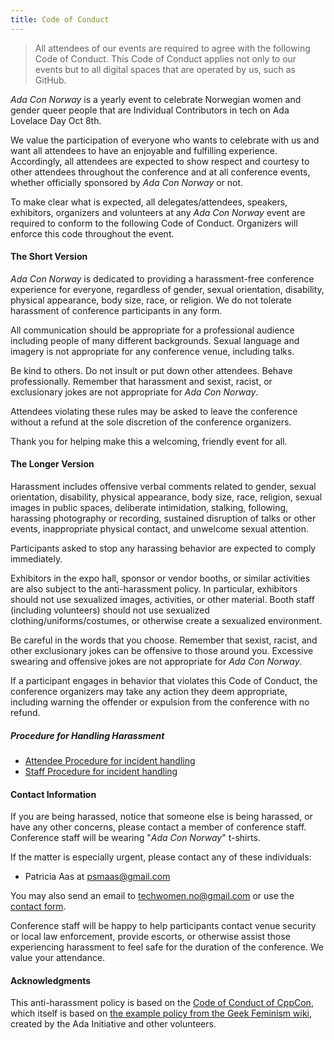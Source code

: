 ```yaml
---
title: Code of Conduct
---
```


> All attendees of our events are required to agree with the following Code of
> Conduct. This Code of Conduct applies not only to our events but to all
> digital spaces that are operated by us, such as GitHub.

_Ada Con Norway_ is a yearly event to celebrate Norwegian women and gender queer
people that are Individual Contributors in tech on Ada Lovelace Day Oct 8th.

We value the participation of everyone who wants to celebrate with us and want
all attendees to have an enjoyable and fulfilling experience. Accordingly, all
attendees are expected to show respect and courtesy to other attendees
throughout the conference and at all conference events, whether officially
sponsored by _Ada Con Norway_ or not.

To make clear what is expected, all delegates/attendees, speakers, exhibitors,
organizers and volunteers at any _Ada Con Norway_ event are required to conform
to the following Code of Conduct. Organizers will enforce this code throughout
the event.

#### The Short Version

_Ada Con Norway_ is dedicated to providing a harassment-free conference
experience for everyone, regardless of gender, sexual orientation, disability,
physical appearance, body size, race, or religion. We do not tolerate harassment
of conference participants in any form.

All communication should be appropriate for a professional audience including
people of many different backgrounds. Sexual language and imagery is not
appropriate for any conference venue, including talks.

Be kind to others. Do not insult or put down other attendees. Behave
professionally. Remember that harassment and sexist, racist, or exclusionary
jokes are not appropriate for _Ada Con Norway_.

Attendees violating these rules may be asked to leave the conference without a
refund at the sole discretion of the conference organizers.

Thank you for helping make this a welcoming, friendly event for all.

#### The Longer Version

Harassment includes offensive verbal comments related to gender, sexual
orientation, disability, physical appearance, body size, race, religion, sexual
images in public spaces, deliberate intimidation, stalking, following, harassing
photography or recording, sustained disruption of talks or other events,
inappropriate physical contact, and unwelcome sexual attention.

Participants asked to stop any harassing behavior are expected to comply
immediately.

Exhibitors in the expo hall, sponsor or vendor booths, or similar activities are
also subject to the anti-harassment policy. In particular, exhibitors should not
use sexualized images, activities, or other material. Booth staff (including
volunteers) should not use sexualized clothing/uniforms/costumes, or otherwise
create a sexualized environment.

Be careful in the words that you choose. Remember that sexist, racist, and other
exclusionary jokes can be offensive to those around you. Excessive swearing and
offensive jokes are not appropriate for _Ada Con Norway_.

If a participant engages in behavior that violates this Code of Conduct, the
conference organizers may take any action they deem appropriate, including
warning the offender or expulsion from the conference with no refund.

##### Procedure for Handling Harassment

- [Attendee Procedure for incident handling](./attendee-incident-handling-procedure)
- [Staff Procedure for incident handling](./staff-incident-handling-procedure)

#### Contact Information

If you are being harassed, notice that someone else is being harassed, or have
any other concerns, please contact a member of conference staff. Conference
staff will be wearing "_Ada Con Norway_" t-shirts.

If the matter is especially urgent, please contact any of these individuals:

- Patricia Aas at [psmaas@gmail.com](mailto:psmaas@gmail.com)

You may also send an email to
[techwomen.no@gmail.com](mailto:techwomen.no@gmail.com) or use the
[contact form](./contact).

Conference staff will be happy to help participants contact venue security or
local law enforcement, provide escorts, or otherwise assist those experiencing
harassment to feel safe for the duration of the conference. We value your
attendance.

#### Acknowledgments

This anti-harassment policy is based on the
[Code of Conduct of CppCon](https://github.com/CppCon/CppConCodeOfConduct/blob/master/code_of_conduct.md),
which itself is based on
[the example policy from the Geek Feminism wiki](https://geekfeminism.wikia.org/wiki/Conference_anti-harassment/Policy),
created by the Ada Initiative and other volunteers.
